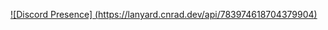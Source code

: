 [![Discord Presence] (https://lanyard.cnrad.dev/api/783974618704379904)](https://discord.com/users/783974618704379904)
